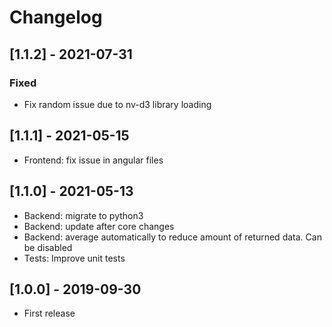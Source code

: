 # Changelog

## [1.1.2] - 2021-07-31

### Fixed
* Fix random issue due to nv-d3 library loading

## [1.1.1] - 2021-05-15

* Frontend: fix issue in angular files

## [1.1.0] - 2021-05-13

* Backend: migrate to python3
* Backend: update after core changes
* Backend: average automatically to reduce amount of returned data. Can be disabled
* Tests: Improve unit tests

## [1.0.0] - 2019-09-30

* First release

